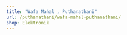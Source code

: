 ```yaml
---
title: "Wafa Mahal , Puthanathani"
url: /puthanathani/wafa-mahal-puthanathani/
shop: Elektronik
---
```

